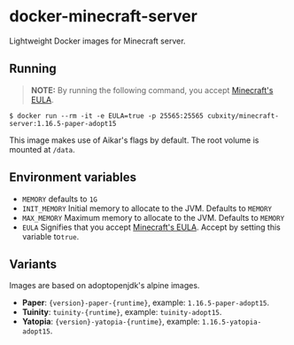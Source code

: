 # docker-minecraft-server
Lightweight Docker images for Minecraft server.

## Running
> **NOTE:** By running the following command, you accept [Minecraft's EULA](https://www.minecraft.net/en-us/eula).

```shell
$ docker run --rm -it -e EULA=true -p 25565:25565 cubxity/minecraft-server:1.16.5-paper-adopt15
```
This image makes use of Aikar's flags by default. The root volume is mounted at `/data`.

## Environment variables
- `MEMORY` defaults to `1G`
- `INIT_MEMORY` Initial memory to allocate to the JVM. Defaults to `MEMORY`
- `MAX_MEMORY` Maximum memory to allocate to the JVM.  Defaults to `MEMORY`
- `EULA` Signifies that you accept [Minecraft's EULA](https://www.minecraft.net/en-us/eula). Accept by setting this variable to`true`.

## Variants
Images are based on adoptopenjdk's alpine images.

- **Paper**: `{version}-paper-{runtime}`, example: `1.16.5-paper-adopt15`.
- **Tuinity**: `tuinity-{runtime}`, example: `tuinity-adopt15`.
- **Yatopia**: `{version}-yatopia-{runtime}`, example: `1.16.5-yatopia-adopt15`.